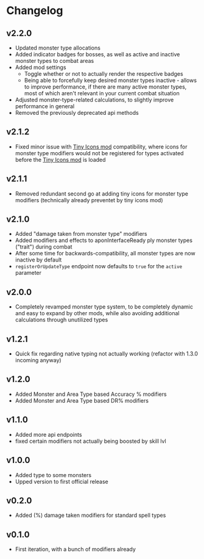 # Changelog

## v2.2.0
* Updated monster type allocations
* Added indicator badges for bosses, as well as active and inactive monster types to combat areas
* Added mod settings
  * Toggle whether or not to actually render the respective badges
  * Being able to forcefully keep desired monster types inactive - allows to improve performance, if there are many active monster types, most of which aren't relevant in your current combat situation
* Adjusted monster-type-related calculations, to slightly improve performance in general
* Removed the previously deprecated api methods

## v2.1.2
* Fixed minor issue with [Tiny Icons mod](https://mod.io/g/melvoridle/m/tiny-icons) compatibility,
where icons for monster type modifiers would not be registered
for types activated before the [Tiny Icons mod](https://mod.io/g/melvoridle/m/tiny-icons) is loaded

## v2.1.1
* Removed redundant second go at adding tiny icons for monster type modifiers (technically already preventet by tiny icons mod)

## v2.1.0
* Added "damage taken from monster type" modifiers
* Added modifiers and effects to aponInterfaceReady ply monster types ("trait") during combat
* After some time for backwards-compatibility, all monster types are now inactive by default
* `registerOrUpdateType` endpoint now defaults to `true` for the `active` parameter

## v2.0.0
* Completely revamped monster type system, to be completely dynamic and easy to expand by other mods, 
while also avoiding additional calculations through unutilized types

## v1.2.1
* Quick fix regarding native typing not actually working (refactor with 1.3.0 incoming anyway)

## v1.2.0
* Added Monster and Area Type based Accuracy % modifiers
* Added Monster and Area Type based DR% modifiers

## v1.1.0
* Added more api endpoints
* fixed certain modifiers not actually being boosted by skill lvl

## v1.0.0
* Added type to some monsters
* Upped version to first official release

## v0.2.0
* Added (%) damage taken modifiers for standard spell types

## v0.1.0
* First iteration, with a bunch of modifiers already
